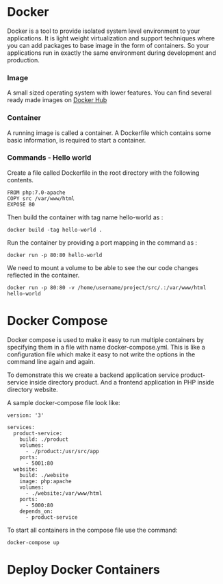 
# Docker

Docker is a tool to provide isolated system level environment to your applications. It is light weight virtualization 
and support techniques where you can add packages to base image in the form of containers. So your applications run
in exactly the same environment during development and production.

### Image 
A small sized operating system with lower features. You can find several ready made images on [Docker Hub](https://hub.docker.com/)

### Container
A running image is called a container. A Dockerfile which contains some basic information, is required to start a container.

### Commands - Hello world
Create a file called Dockerfile in the root directory with the following contents.
```
FROM php:7.0-apache
COPY src /var/www/html
EXPOSE 80
```
Then build the container with tag name hello-world as :
```
docker build -tag hello-world .
```
Run the container by providing a port mapping in the command as :
```
docker run -p 80:80 hello-world

```
We need to mount a volume to be able to see the our code changes reflected in the container.
```
docker run -p 80:80 -v /home/username/project/src/.:/var/www/html hello-world
```

# Docker Compose
Docker compose is used to make it easy to run multiple containers by specifying them in a file with name
docker-compose.yml. This is like a configuration file which make it easy to not write the options in the command line again and again.

To demonstrate this we create a backend application service product-service inside directory product. And a frontend application
in PHP inside directory website.

A sample docker-compose file look like:

```
version: '3'

services:
  product-service:
    build: ./product
    volumes:
      - ./product:/usr/src/app
    ports:
      - 5001:80
  website:
    build: ./website
    image: php:apache
    volumes:
      - ./website:/var/www/html
    ports:
      - 5000:80
    depends_on:
      - product-service

```

To start all containers in the compose file use the command:
```
docker-compose up

```





# Deploy Docker Containers
